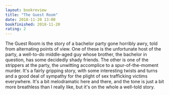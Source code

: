 ```yaml
---
layout: bookreview
title: "The Guest Room"
date: 2018-11-20 13:00
bookfinished: 2018-11-20
rating: 2
---
```


The Guest Room is the story of a bachelor party gone horribly awry, told from alternating points of view. One of these is the unfortunate host of the party, a well-to-do middle-aged guy whose brother, the bachelor in question, has some decidedly shady friends. The other is one of the strippers at the party, the unwitting accomplice to a spur-of-the-moment murder. It's a fairly gripping story, with some interesting twists and turns and a good deal of sympathy for the plight of sex trafficking victims everywhere. It's a bit melodramatic here and there, and the tone is just a bit more breathless than I really like, but it's on the whole a well-told story.